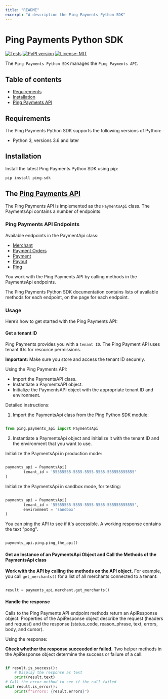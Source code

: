 ```yaml
---
title: "README"
excerpt: "A description the Ping Payments Python SDK"
---
```


# Ping Payments Python SDK

[![Tests](https://github.com/youcal/ping_python_sdk/actions/workflows/tests.yml/badge.svg)](https://github.com/youcal/ping_python_sdk/actions/workflows/tests.yml)
[![PyPI version](https://badge.fury.io/py/ping-sdk.svg)](https://badge.fury.io/py/ping-sdk)
[![License: MIT](https://img.shields.io/badge/License-MIT-yellow.svg)](https://opensource.org/licenses/MIT)

The `Ping Payments Python SDK` manages the `Ping Payments API`.

## Table of contents

-   [Requirements](#requirements)
-   [Installation](#installation)
-   [Ping Payments API](#payments-api)

## Requirements

The Ping Payments Python SDK supports the following versions of Python:

-   Python 3, versions 3.6 and later

## Installation

Install the latest Ping Payments Python SDK using pip:

```sh
pip install ping-sdk
```

## The [Ping Payments API]

The Ping Payments API is implemented as the `PaymentsApi` class. The PaymentsApi contains a number of endpoints.
### Ping Payments API Endpoints

Available endpoints in the PaymentApi class:

-   [Merchant]
-   [Payment Orders]
-   [Payment]
-   [Payout]
-   [Ping]

You work with the Ping Payments API by calling methods in the PaymentsApi endpoints.

The Ping Payments Python SDK documentation contains lists of available methods for each endpoint, on the page for each endpoint.

### Usage

Here’s how to get started with the Ping Payments API:

#### Get a tenant ID

Ping Payments provides you with a `tenant ID`. The Ping Payment API uses tenant IDs for resource permissions.

**Important:** Make sure you store and access the tenant ID securely.

Using the Ping Payments API:

-   Import the PaymentsAPI class.
-   Instantiate a PaymentsAPI object.
-   Initialize the PaymentsAPI object with the appropriate tenant ID and environment.

Detailed instructions:

1. Import the PaymentsApi class from the Ping Python SDK module:

```python

from ping.payments_api import PaymentsApi

```

2. Instantiate a PaymentsApi object and initialize it with the tenant ID and the environment that you want to use.

Initialize the PaymentsApi in production mode:

```python

payments_api = PaymentsApi(
		tenant_id = '55555555-5555-5555-5555-555555555555'
)

```

Initialize the PaymentsApi in sandbox mode, for testing:

```python

payments_api = PaymentsApi(
		tenant_id = '55555555-5555-5555-5555-555555555555',
		environment = 'sandbox'
)

```

You can ping the API to see if it's accessible. A working response contains the text "pong".

```python

payments_api.ping.ping_the_api()

```

#### Get an Instance of an PaymentsApi Object and Call the Methods of the PaymentsApi class

**Work with the API by calling the methods on the API object.** For example, you call `get_merchants()` for a list of all merchants connected to a tenant:

```python

result = payments_api.merchant.get_merchants()

```
#### Handle the response

Calls to the Ping Payments API endpoint methods return an ApiResponse object. Properties of the ApiResponse object describe the request (headers and request) and the response (status_code, reason_phrase, text, errors, body, and cursor).

Using the response:

**Check whether the response succeeded or failed.**  Two helper methods in the ApiResponse object determine the success or failure of a call:

```python

if result.is_success():
	# Display the response as text
	print(result.text)
# Call the error method to see if the call failed
elif result.is_error():
	print(f"Errors: {result.errors}")

```

[//]: # "Link anchor definitions"
[ping payments api]: doc/payments_api.md
[merchant]: doc/api_resources/payments_api/merchant.md
[payment orders]: doc/api_resources/payments_api/paymentOrder.md
[payment]: doc/api_resources/payments_api/payment.md
[payout]: doc/api_resources/payments_api/payout.md
[ping]: doc/api_resources/payments_api/ping.md
